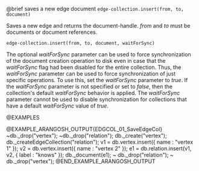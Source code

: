

@brief saves a new edge document
`edge-collection.insert(from, to, document)`

Saves a new edge and returns the document-handle. *from* and *to*
must be documents or document references.

`edge-collection.insert(from, to, document, waitForSync)`

The optional *waitForSync* parameter can be used to force
synchronization of the document creation operation to disk even in case
that the *waitForSync* flag had been disabled for the entire collection.
Thus, the *waitForSync* parameter can be used to force synchronization
of just specific operations. To use this, set the *waitForSync* parameter
to *true*. If the *waitForSync* parameter is not specified or set to
*false*, then the collection's default *waitForSync* behavior is
applied. The *waitForSync* parameter cannot be used to disable
synchronization for collections that have a default *waitForSync* value
of *true*.

@EXAMPLES

@EXAMPLE_ARANGOSH_OUTPUT{EDGCOL_01_SaveEdgeCol}
  ~db._drop("vertex");
  ~db._drop("relation");
  db._create("vertex");
  db._createEdgeCollection("relation");
  v1 = db.vertex.insert({ name : "vertex 1" });
  v2 = db.vertex.insert({ name : "vertex 2" });
  e1 = db.relation.insert(v1, v2, { label : "knows" });
  db._document(e1);
~ db._drop("relation");
~ db._drop("vertex");
@END_EXAMPLE_ARANGOSH_OUTPUT


